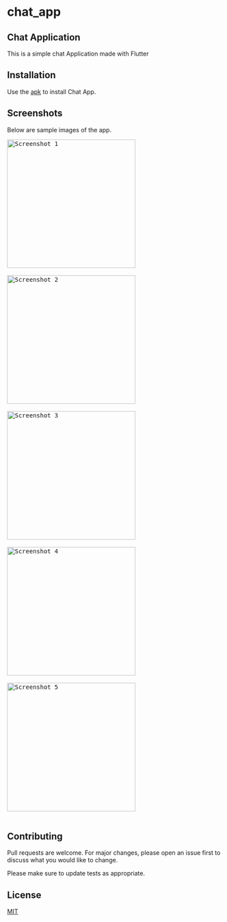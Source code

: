 # chat_app


## Chat Application
This is a simple chat Application made with Flutter


## Installation

Use the [apk](https://github.com/albusaidyy/chat_app/blob/master/apk/app-release.apk) to install Chat App.

## Screenshots

Below are sample images of the app.

<kbd>
<img src="https://github.com/albusaidyy/chat_app/blob/master/assets/screenshots/1.png" alt="Screenshot 1" width="300" >
</kbd>
<br>
<br>
  
<kbd> 
<img src="https://github.com/albusaidyy/chat_app/blob/master/assets/screenshots/2.png" alt="Screenshot 2" width="300" >
</kbd>
<br>
<br>

<kbd> 
<img src="https://github.com/albusaidyy/chat_app/blob/master/assets/screenshots/3.png" alt="Screenshot 3" width="300" >
</kbd>
<br>
<br>


<kbd> 
<img src="https://github.com/albusaidyy/chat_app/blob/master/assets/screenshots/4.png" alt="Screenshot 4" width="300" >
</kbd>
<br>
<br>


<kbd> 
<img src="https://github.com/albusaidyy/chat_app/blob/master/assets/screenshots/5.png" alt="Screenshot 5" width="300" >
</kbd>
<br>
<br>




## Contributing
Pull requests are welcome. For major changes, please open an issue first to discuss what you would like to change.

Please make sure to update tests as appropriate.

## License
[MIT](https://choosealicense.com/licenses/mit/)
